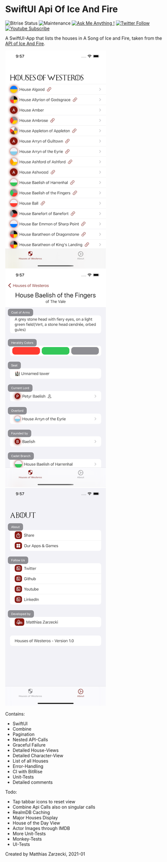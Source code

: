 # SwiftUI Api Of Ice And Fire

![Bitrise Status](https://app.bitrise.io/app/57b166dbdbdcc89e.svg?token=9mGkAjqnQWrlMfogrUm-aA) ![Maintenance](https://img.shields.io/badge/Maintained%3F-yes-green.svg) [![Ask Me Anything !](https://img.shields.io/badge/Ask%20me-anything-1abc9c.svg)](https://twitter.com/matthias_code) [![Twitter Follow](https://img.shields.io/twitter/follow/matthias_code.svg?style=social&label=Follow)](https://twitter.com/matthias_code) [![Youtube Subscribe](https://img.shields.io/youtube/channel/subscribers/UCvMdsKesM05bIG0eq7M5z1g?style=social)](https://www.youtube.com/channel/UCvMdsKesM05bIG0eq7M5z1g?sub_confirmation=1)

A SwiftUI-App that lists the houses in A Song of Ice and Fire, taken from the [API of Ice And Fire](https://anapioficeandfire.com/).

![screenshot](media/screenshot_09.png)
![screenshot](media/screenshot_10.png)
![screenshot](media/screenshot_11.png)

Contains:
- SwiftUI
- Combine
- Pagination
- Nested API-Calls
- Graceful Failure
- Detailed House-Views
- Detailed Character-View
- List of all Houses
- Error-Handling
- CI with BitRise
- Unit-Tests
- Detailed comments

Todo:
- Tap tabbar icons to reset view
- Combine Api Calls also on singular calls
- RealmDB Caching
- Major Houses Display
- House of the Day View
- Actor Images through IMDB
- More Unit-Tests
- Monkey-Tests
- UI-Tests

Created by Matthias Zarzecki, 2021-01
